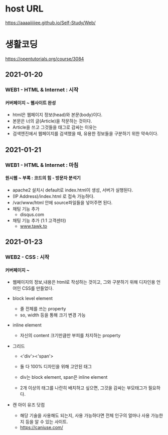 # host URL
https://aaaaiiiiiee.github.io/Self-Study/Web/

# 생활코딩
https://opentutorials.org/course/3084

## 2021-01-20
### WEB1 - HTML & Internet : 시작
#### 커버페이지 ~ 웹사이트 완성
* html은 웹페이지 정보(head)와 본문(body)이다.
* 본문은 너의 글(Article)을 작문하는 것이다.
* Article을 쓰고 그것들을 태그로 감싸는 이유는
* 검색엔진에서 웹페이지를 검색했을 때, 유용한 정보들을 구분하기 위한 약속이다.

## 2021-01-21
### WEB1 - HTML & Internet : 마침
#### 원시웹 ~ 부록 : 코드의 힘 - 방문자 분석기
* apache2 설치시 default로 index.html이 생성, 서버가 실행된다.
* (IP Address)/index.html 로 접속 가능하다.
* /var/www/html 안에 source파일들을 넣어주면 된다.
* 채팅 기능 추가
    - disqus.com
* 채팅 기능 추가 (1:1 고객센터)
    - www.tawk.to

## 2021-01-23
### WEB2 - CSS : 시작
#### 커버페이지 ~
* 웹페이지의 정보,내용은 html로 작성하는 것이고, 그와 구분하기 위해 디자인용 언어인 CSS를 만들었다.

* block level element
    - 줄 전체를 쓰는 property
    - so, width 등을 통해 크기 변경 가능            
* inline element
    - 자신의 content 크기만큼만 부피를 차지하는 property

* 그리드
    - <'div'><'span'>
    - 둘 다 100% 디자인을 위해 고안된 태그
    - div는 block element, span은 inline element

    - 2개 이상의 태그를 나란히 배치하고 싶으면, 그것을 감싸는 부모태그가 필요하다.

* 캔 아이 유즈 닷컴
    - 해당 기술을 사용해도 되는지, 사용 가능하다면 전체 인구의 얼마나 사용 가능한 지 등을 알 수 있는 사이트.
    - https://caniuse.com/
